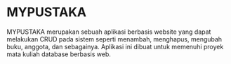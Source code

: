 # MYPUSTAKA
MYPUSTAKA merupakan sebuah aplikasi berbasis website yang dapat melakukan CRUD pada sistem seperti menambah, menghapus, mengubah buku, anggota, dan sebagainya. 
Aplikasi ini dibuat untuk memenuhi proyek mata kuliah database berbasis web.
